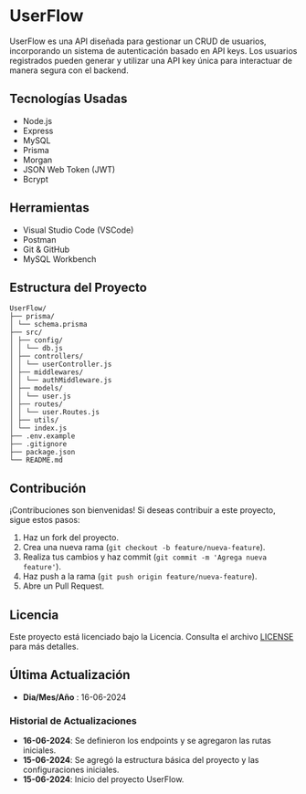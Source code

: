 # UserFlow

UserFlow es una API diseñada para gestionar un CRUD de usuarios, incorporando un sistema de autenticación basado en API keys. Los usuarios registrados pueden generar y utilizar una API key única para interactuar de manera segura con el backend.

## Tecnologías Usadas

- Node.js
- Express
- MySQL
- Prisma
- Morgan
- JSON Web Token (JWT)
- Bcrypt

## Herramientas

- Visual Studio Code (VSCode)
- Postman
- Git & GitHub
- MySQL Workbench

## Estructura del Proyecto

```
UserFlow/
├── prisma/
│ └── schema.prisma
├── src/
│ ├── config/
│ │ └── db.js
│ ├── controllers/
│ │ └── userController.js
│ ├── middlewares/
│ │ └── authMiddleware.js
│ ├── models/
│ │ └── user.js
│ ├── routes/
│ │ └── user.Routes.js
│ ├── utils/
│ └── index.js
├── .env.example
├── .gitignore
├── package.json
└── README.md
```

## Contribución

¡Contribuciones son bienvenidas! Si deseas contribuir a este proyecto, sigue estos pasos:

1. Haz un fork del proyecto.
2. Crea una nueva rama (`git checkout -b feature/nueva-feature`).
3. Realiza tus cambios y haz commit (`git commit -m 'Agrega nueva feature'`).
4. Haz push a la rama (`git push origin feature/nueva-feature`).
5. Abre un Pull Request.

## Licencia

Este proyecto está licenciado bajo la Licencia. Consulta el archivo [LICENSE](LICENSE) para más detalles.

## Última Actualización

- **Dia/Mes/Año** : 16-06-2024

### Historial de Actualizaciones

- **16-06-2024**: Se definieron los endpoints y se agregaron las rutas iniciales.
- **15-06-2024**: Se agregó la estructura básica del proyecto y las configuraciones iniciales.
- **15-06-2024**: Inicio del proyecto UserFlow.
